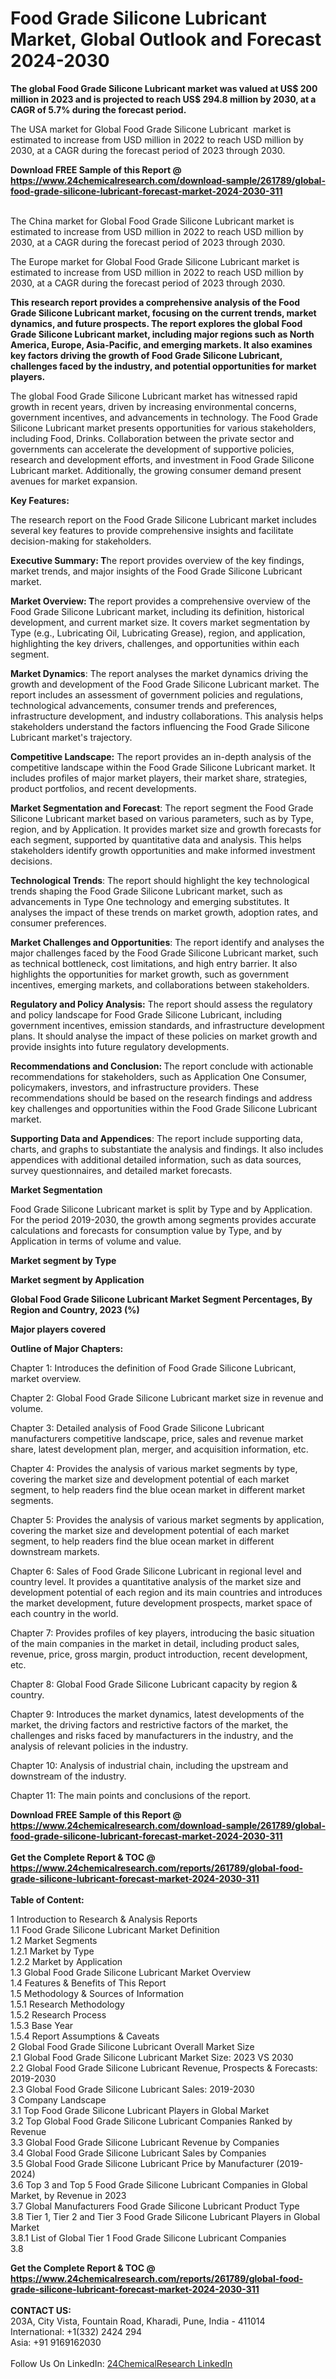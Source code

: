 <h1>Food Grade Silicone Lubricant Market, Global Outlook and Forecast 2024-2030</h1><p><strong>The global Food Grade Silicone Lubricant market was valued at US$ 200 million in 2023 and is projected to reach US$ 294.8 million by 2030, at a CAGR of 5.7% during the forecast period.</strong></p><p>
</p><p>The USA market for Global Food Grade Silicone Lubricant  market is estimated to increase from USD million in 2022 to reach USD million by 2030, at a CAGR during the forecast period of 2023 through 2030.</p><div><b>Download FREE Sample of this Report @ 
            <a href="https://www.24chemicalresearch.com/download-sample/261789/global-food-grade-silicone-lubricant-forecast-market-2024-2030-311">
            https://www.24chemicalresearch.com/download-sample/261789/global-food-grade-silicone-lubricant-forecast-market-2024-2030-311</a></b></div><br><p>
</p><p>The China market for Global Food Grade Silicone Lubricant market is estimated to increase from USD million in 2022 to reach USD million by 2030, at a CAGR during the forecast period of 2023 through 2030.</p><p>
</p><p>The Europe market for Global Food Grade Silicone Lubricant market is estimated to increase from USD million in 2022 to reach USD million by 2030, at a CAGR during the forecast period of 2023 through 2030.</p><p>
</p><p><strong>This research report provides a comprehensive analysis of the Food Grade Silicone Lubricant market, focusing on the current trends, market dynamics, and future prospects. The report explores the global Food Grade Silicone Lubricant market, including major regions such as North America, Europe, Asia-Pacific, and emerging markets. It also examines key factors driving the growth of Food Grade Silicone Lubricant, challenges faced by the industry, and potential opportunities for market players.</strong></p><p>
The global Food Grade Silicone Lubricant market has witnessed rapid growth in recent years, driven by increasing environmental concerns, government incentives, and advancements in technology. The Food Grade Silicone Lubricant market presents opportunities for various stakeholders, including Food, Drinks. Collaboration between the private sector and governments can accelerate the development of supportive policies, research and development efforts, and investment in Food Grade Silicone Lubricant market. Additionally, the growing consumer demand present avenues for market expansion.</p><p>
<strong>Key Features:</strong></p><p>
The research report on the Food Grade Silicone Lubricant market includes several key features to provide comprehensive insights and facilitate decision-making for stakeholders.</p><p>
<strong>Executive Summary: T</strong>he report provides overview of the key findings, market trends, and major insights of the Food Grade Silicone Lubricant market.</p><p>
<strong>Market Overview: T</strong>he report provides a comprehensive overview of the Food Grade Silicone Lubricant market, including its definition, historical development, and current market size. It covers market segmentation by Type (e.g., Lubricating Oil, Lubricating Grease), region, and application, highlighting the key drivers, challenges, and opportunities within each segment.</p><p>
<strong>Market Dynamics</strong>: The report analyses the market dynamics driving the growth and development of the Food Grade Silicone Lubricant market. The report includes an assessment of government policies and regulations, technological advancements, consumer trends and preferences, infrastructure development, and industry collaborations. This analysis helps stakeholders understand the factors influencing the Food Grade Silicone Lubricant market's trajectory.</p><p>
<strong>Competitive Landscape:</strong> The report provides an in-depth analysis of the competitive landscape within the Food Grade Silicone Lubricant market. It includes profiles of major market players, their market share, strategies, product portfolios, and recent developments.</p><p>
<strong>Market Segmentation and Forecast</strong>: The report segment the Food Grade Silicone Lubricant market based on various parameters, such as by Type, region, and by Application. It provides market size and growth forecasts for each segment, supported by quantitative data and analysis. This helps stakeholders identify growth opportunities and make informed investment decisions.</p><p>
<strong>Technological Trends</strong>: The report should highlight the key technological trends shaping the Food Grade Silicone Lubricant market, such as advancements in Type One technology and emerging substitutes. It analyses the impact of these trends on market growth, adoption rates, and consumer preferences.</p><p>
<strong>Market Challenges and Opportunities</strong>: The report identify and analyses the major challenges faced by the Food Grade Silicone Lubricant market, such as technical bottleneck, cost limitations, and high entry barrier. It also highlights the opportunities for market growth, such as government incentives, emerging markets, and collaborations between stakeholders.</p><p>
<strong>Regulatory and Policy Analysis:</strong> The report should assess the regulatory and policy landscape for Food Grade Silicone Lubricant, including government incentives, emission standards, and infrastructure development plans. It should analyse the impact of these policies on market growth and provide insights into future regulatory developments.</p><p>
<strong>Recommendations and Conclusion: </strong>The report conclude with actionable recommendations for stakeholders, such as Application One Consumer, policymakers, investors, and infrastructure providers. These recommendations should be based on the research findings and address key challenges and opportunities within the Food Grade Silicone Lubricant market.</p><p>
<strong>Supporting Data and Appendices</strong>: The report include supporting data, charts, and graphs to substantiate the analysis and findings. It also includes appendices with additional detailed information, such as data sources, survey questionnaires, and detailed market forecasts.</p><p>
<strong>Market Segmentation</strong></p><p>
Food Grade Silicone Lubricant market is split by Type and by Application. For the period 2019-2030, the growth among segments provides accurate calculations and forecasts for consumption value by Type, and by Application in terms of volume and value.</p><p>
<strong>Market segment by Type</strong></p><p>
</p><p>
</p><p><strong>Market segment by Application</strong></p><p>
</p><p>
</p><p><strong>Global Food Grade Silicone Lubricant Market Segment Percentages, By Region and Country, 2023 (%)</strong></p><p>
</p><p>
</p><p><strong>Major players covered</strong></p><p>
</p><p>
</p><p><strong>Outline of Major Chapters:</strong></p><p>
Chapter 1: Introduces the definition of Food Grade Silicone Lubricant, market overview.</p><p>
Chapter 2: Global Food Grade Silicone Lubricant market size in revenue and volume.</p><p>
Chapter 3: Detailed analysis of Food Grade Silicone Lubricant manufacturers competitive landscape, price, sales and revenue market share, latest development plan, merger, and acquisition information, etc.</p><p>
Chapter 4: Provides the analysis of various market segments by type, covering the market size and development potential of each market segment, to help readers find the blue ocean market in different market segments.</p><p>
Chapter 5: Provides the analysis of various market segments by application, covering the market size and development potential of each market segment, to help readers find the blue ocean market in different downstream markets.</p><p>
Chapter 6: Sales of Food Grade Silicone Lubricant in regional level and country level. It provides a quantitative analysis of the market size and development potential of each region and its main countries and introduces the market development, future development prospects, market space of each country in the world.</p><p>
Chapter 7: Provides profiles of key players, introducing the basic situation of the main companies in the market in detail, including product sales, revenue, price, gross margin, product introduction, recent development, etc.</p><p>
Chapter 8: Global Food Grade Silicone Lubricant capacity by region &amp; country.</p><p>
Chapter 9: Introduces the market dynamics, latest developments of the market, the driving factors and restrictive factors of the market, the challenges and risks faced by manufacturers in the industry, and the analysis of relevant policies in the industry.</p><p>
Chapter 10: Analysis of industrial chain, including the upstream and downstream of the industry.</p><p>
Chapter 11: The main points and conclusions of the report.</p><div><b>Download FREE Sample of this Report @ 
            <a href="https://www.24chemicalresearch.com/download-sample/261789/global-food-grade-silicone-lubricant-forecast-market-2024-2030-311">
            https://www.24chemicalresearch.com/download-sample/261789/global-food-grade-silicone-lubricant-forecast-market-2024-2030-311</a></b></div><br><div><b>Get the Complete Report & TOC @ 
            <a href="https://www.24chemicalresearch.com/reports/261789/global-food-grade-silicone-lubricant-forecast-market-2024-2030-311">
            https://www.24chemicalresearch.com/reports/261789/global-food-grade-silicone-lubricant-forecast-market-2024-2030-311</a></b></div><br>
            <b>Table of Content:</b><p>1 Introduction to Research & Analysis Reports<br />
    1.1 Food Grade Silicone Lubricant Market Definition<br />
    1.2 Market Segments<br />
        1.2.1 Market by Type<br />
        1.2.2 Market by Application<br />
    1.3 Global Food Grade Silicone Lubricant Market Overview<br />
    1.4 Features & Benefits of This Report<br />
    1.5 Methodology & Sources of Information<br />
        1.5.1 Research Methodology<br />
        1.5.2 Research Process<br />
        1.5.3 Base Year<br />
        1.5.4 Report Assumptions & Caveats<br />
2 Global Food Grade Silicone Lubricant Overall Market Size<br />
    2.1 Global Food Grade Silicone Lubricant Market Size: 2023 VS 2030<br />
    2.2 Global Food Grade Silicone Lubricant Revenue, Prospects & Forecasts: 2019-2030<br />
    2.3 Global Food Grade Silicone Lubricant Sales: 2019-2030<br />
3 Company Landscape<br />
    3.1 Top Food Grade Silicone Lubricant Players in Global Market<br />
    3.2 Top Global Food Grade Silicone Lubricant Companies Ranked by Revenue<br />
    3.3 Global Food Grade Silicone Lubricant Revenue by Companies<br />
    3.4 Global Food Grade Silicone Lubricant Sales by Companies<br />
    3.5 Global Food Grade Silicone Lubricant Price by Manufacturer (2019-2024)<br />
    3.6 Top 3 and Top 5 Food Grade Silicone Lubricant Companies in Global Market, by Revenue in 2023<br />
    3.7 Global Manufacturers Food Grade Silicone Lubricant Product Type<br />
    3.8 Tier 1, Tier 2 and Tier 3 Food Grade Silicone Lubricant Players in Global Market<br />
        3.8.1 List of Global Tier 1 Food Grade Silicone Lubricant Companies<br />
        3.8</p><div><b>Get the Complete Report & TOC @ 
            <a href="https://www.24chemicalresearch.com/reports/261789/global-food-grade-silicone-lubricant-forecast-market-2024-2030-311">
            https://www.24chemicalresearch.com/reports/261789/global-food-grade-silicone-lubricant-forecast-market-2024-2030-311</a></b></div><br><b>CONTACT US:</b><br>
            203A, City Vista, Fountain Road, Kharadi, Pune, India - 411014<br>
            International: +1(332) 2424 294<br>
            Asia: +91 9169162030 <br><br>
            Follow Us On LinkedIn: <a href="https://www.linkedin.com/company/24chemicalresearch/">24ChemicalResearch LinkedIn</a>